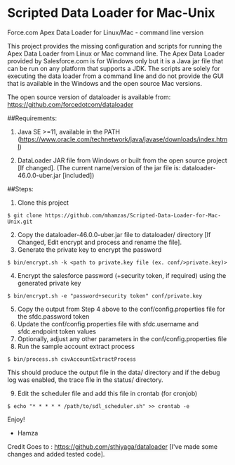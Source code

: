 Scripted Data Loader for Mac-Unix
==========

Force.com Apex Data Loader for Linux/Mac - command line version

This project provides the missing configuration and scripts for running the Apex Data Loader from Linux or Mac command line. The Apex Data Loader provided by Salesforce.com is for Windows only but it is a Java jar file that can be run on any platform that supports a JDK. The scripts are solely for executing the data loader from a command line and do not provide the GUI that is available in the Windows and the open source Mac versions. 

The open source version of dataloader is available from: https://github.com/forcedotcom/dataloader

##Requirements: 

1. Java SE >=11, available in the PATH (https://www.oracle.com/technetwork/java/javase/downloads/index.html)

2. DataLoader JAR file from Windows or built from the open source project [If changed]. 
(The current name/version of the jar file is: dataloader-46.0.0-uber.jar [included])

##Steps: 

1. Clone this project 
  ```
  $ git clone https://github.com/mhamzas/Scripted-Data-Loader-for-Mac-Unix.git
  ```
2. Copy the dataloader-46.0.0-uber.jar file to dataloader/ directory [If Changed, Edit encrypt and process and rename the file].
3. Generate the private key to encrypt the password
  ```
  $ bin/encrypt.sh -k <path to private.key file (ex. conf/>private.key)>
  ```
4. Encrypt the salesforce password (+security token, if required) using the generated private key
  ```
  $ bin/encrypt.sh -e "password+security token" conf/private.key
  ```
5. Copy the output from Step 4 above to the conf/config.properties file for the sfdc.password token 
6. Update the conf/config.properties file with sfdc.username and sfdc.endpoint token values
7. Optionally, adjust any other parameters in the conf/config.properties file
8. Run the sample account extract process
  ```
  $ bin/process.sh csvAccountExtractProcess
  ```
This should produce the output file in the data/ directory and if the debug log was enabled, the trace file in the status/ directory.

9. Edit the scheduler file and add this file in crontab (for cronjob)
  ```
  $ echo "* * * * * /path/to/sdl_scheduler.sh" >> crontab -e
  ```

Enjoy!
- Hamza

Credit Goes to : https://github.com/sthiyaga/dataloader [I've made some changes and added tested code].

